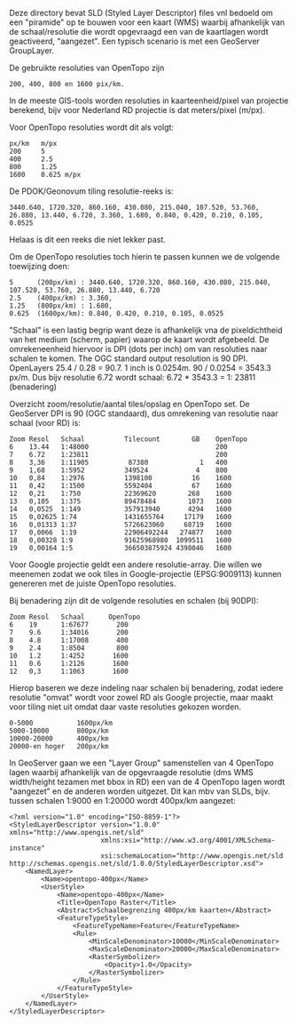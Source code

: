 Deze directory bevat SLD (Styled Layer Descriptor) files vnl bedoeld
om een "piramide" op te bouwen voor een kaart (WMS) waarbij afhankelijk
van de schaal/resolutie die wordt opgevraagd een van de kaartlagen wordt
geactiveerd, "aangezet". Een typisch scenario is met een GeoServer GroupLayer.

De gebruikte resoluties van OpenTopo zijn

```
200, 400, 800 en 1600 pix/km.
```

In de meeste GIS-tools worden resoluties in kaarteenheid/pixel van projectie berekend, bijv voor
Nederland RD projectie is dat meters/pixel (m/px).

Voor OpenTopo resoluties wordt dit als volgt:

```
px/km   m/px
200     5
400     2.5
800     1.25
1600    0.625 m/px
```

De PDOK/Geonovum tiling resolutie-reeks is:

```
3440.640, 1720.320, 860.160, 430.080, 215.040, 107.520, 53.760, 26.880, 13.440, 6.720, 3.360, 1.680, 0.840, 0.420, 0.210, 0.105, 0.0525
```

Helaas is dit een reeks die niet lekker past.

Om de OpenTopo resoluties toch hierin te passen kunnen we de volgende toewijzing doen:

```
5      (200px/km) : 3440.640, 1720.320, 860.160, 430.080, 215.040, 107.520, 53.760, 26.880, 13.440, 6.720
2.5    (400px/km) : 3.360,
1.25   (800px/km) : 1.680,
0.625  (1600px/km): 0.840, 0.420, 0.210, 0.105, 0.0525
```

"Schaal" is een lastig begrip want deze is afhankelijk vna de pixeldichtheid van het medium (scherm, papier) waarop
de kaart wordt afgebeeld. De omrekeneenheid hiervoor is DPI (dots per inch) om van resoluties naar schalen te
komen. The OGC standard output resolution is 90 DPI. OpenLayers 25.4 / 0.28 = 90.7. 1 inch is 0.0254m.
90 / 0.0254 = 3543.3 px/m. Dus bijv resolutie 6.72 wordt schaal:  6.72 * 3543.3  = 1: 23811 (benadering)



Overzicht zoom/resolutie/aantal tiles/opslag en OpenTopo set. De GeoServer DPI is 90 (OGC standaard), dus omrekening
van resolutie naar schaal (voor RD) is:

```
Zoom Resol   Schaal          Tilecount        GB    OpenTopo
6    13.44   1:48000                                200
7    6.72    1:23811                                200
8    3,36    1:11905          87380             1   400
9    1,68    1:5952          349524            4    800
10   0,84    1:2976          1398100          16    1600
11   0,42    1:1500          5592404          67    1600
12   0,21    1:750           22369620        268    1600
13   0,105   1:375           89478484        1073   1600
14   0,0525  1:149           357913940       4294   1600
15   0,02625 1:74            1431655764     17179   1600
16   0,01313 1:37            5726623060     68719   1600
17   0,0066  1:19            22906492244   274877   1600
18   0,00328 1:9             91625968980  1099511   1600
19   0,00164 1:5             366503875924 4398046   1600
```

Voor Google projectie geldt een andere resolutie-array. Die willen we meenemen zodat
we ook tiles in Google-projectie (EPSG:9009113) kunnen genereren met de juiste OpenTopo resoluties.

Bij benadering zijn dit de volgende resoluties en schalen (bij 90DPI):

```
Zoom Resol   Schaal      OpenTopo
6    19      1:67677       200
7    9.6     1:34016       200
8    4.8     1:17008       400
9    2.4     1:8504        800
10   1.2     1:4252       1600
11   0.6     1:2126       1600
12   0,3     1:1063       1600
```

Hierop baseren we deze indeling naar schalen bij benadering, zodat iedere resolutie "omvat" wordt voor zowel RD als
Google projectie, maar maakt voor tiling niet uit omdat daar vaste resoluties gekozen worden.

```
0-5000           1600px/km
5000-10000       800px/km
10000-20000      400px/km
20000-en hoger   200px/km
```

In GeoServer gaan we een "Layer Group" samenstellen van 4 OpenTopo lagen waarbij afhankelijk van de opgevraagde
resolutie (dms WMS width/height tezamen met bbox in RD) een van de 4 OpenTopo lagen wordt "aangezet" en de anderen
worden uitgezet. Dit kan mbv van SLDs, bijv. tussen schalen 1:9000 en 1:20000 wordt 400px/km aangezet:

```
<?xml version="1.0" encoding="ISO-8859-1"?>
<StyledLayerDescriptor version="1.0.0" xmlns="http://www.opengis.net/sld"
                       xmlns:xsi="http://www.w3.org/4001/XMLSchema-instance"
                       xsi:schemaLocation="http://www.opengis.net/sld http://schemas.opengis.net/sld/1.0.0/StyledLayerDescriptor.xsd">
    <NamedLayer>
        <Name>opentopo-400px</Name>
        <UserStyle>
            <Name>opentopo-400px</Name>
            <Title>OpenTopo Raster</Title>
            <Abstract>Schaalbegrenzing 400px/km kaarten</Abstract>
            <FeatureTypeStyle>
                <FeatureTypeName>Feature</FeatureTypeName>
                <Rule>
                    <MinScaleDenominator>10000</MinScaleDenominator>
                    <MaxScaleDenominator>20000</MaxScaleDenominator>
                    <RasterSymbolizer>
                        <Opacity>1.0</Opacity>
                    </RasterSymbolizer>
                </Rule>
            </FeatureTypeStyle>
        </UserStyle>
    </NamedLayer>
</StyledLayerDescriptor>


```
